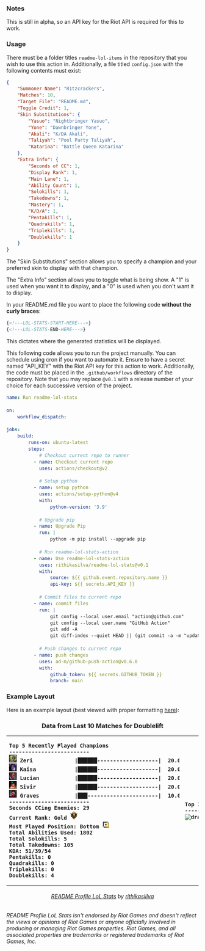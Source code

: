 ### Notes
This is still in alpha, so an API key for the Riot API is required for this to work.

### Usage
There must be a folder titles `readme-lol-items` in the repository that you wish to use this action in. Additionally, a file titled `config.json` with the following contents must exist:

```json
{
    "Summoner Name": "R1tzcrackers",
    "Matches": 10,
    "Target File": "README.md",
    "Toggle Credit": 1,
    "Skin Substitutions": {
        "Yasuo": "Nightbringer Yasuo",
        "Yone": "Dawnbringer Yone",
        "Akali": "K/DA Akali",
        "Taliyah": "Pool Party Taliyah",
        "Katarina": "Battle Queen Katarina"
    },
    "Extra Info": {
        "Seconds of CC": 1,
        "Display Rank": 1,
        "Main Lane": 1,
        "Ability Count": 1,
        "Solokills": 1,
        "Takedowns": 1,
        "Mastery": 1,
        "K/D/A": 1,
        "Pentakills": 1,
        "Quadrakills": 1,
        "Triplekills": 1,
        "Doublekills": 1
    }
} 
```
The "Skin Substitutions" section allows you to specify a champion and your preferred skin to display with that champion.

The "Extra Info" section allows you to toggle what is being show. A "1" is used when you want it to display, and a "0" is used when you don't want it to display.

In your README.md file you want to place the following code **without the curly braces**:
```md
{<!---LOL-STATS-START-HERE--->}
{<!---LOL-STATS-END-HERE--->}
```

This dictates where the generated statistics will be displayed.


This following code allows you to run the project manually. You can schedule using cron if you want to automate it. Ensure to have a secret named  "API_KEY" with the Riot API key for this action to work. Additionally, the code must be placed in the `.github/workflows` directory of the repository. Note that you may replace `@v0.1` with a release number of your choice for each successive version of the project.

```yml
name: Run readme-lol-stats

on:    
    workflow_dispatch:

jobs:
    build:    
        runs-on: ubuntu-latest
        steps:
            # Checkout current repo to runner
          - name: Checkout current repo
            uses: actions/checkout@v2 
            
            # Setup python
          - name: setup python
            uses: actions/setup-python@v4
            with:
                python-version: '3.9' 
        
            # Upgrade pip
          - name: Upgrade Pip
            run: |
                python -m pip install --upgrade pip
            
            # Run readme-lol-stats-action
          - name: Use readme-lol-stats-action
            uses: rithikasilva/readme-lol-stats@v0.1 
            with:
                source: ${{ github.event.repository.name }}
                api-key: ${{ secrets.API_KEY }}
            
            # Commit files to current repo
          - name: commit files
            run: |
                git config --local user.email "action@github.com"
                git config --local user.name "GitHub Action"
                git add -A
                git diff-index --quiet HEAD || (git commit -a -m "updated logs" --allow-empty)
            
            # Push changes to current repo
          - name: push changes
            uses: ad-m/github-push-action@v0.6.0
            with:
                github_token: ${{ secrets.GITHUB_TOKEN }}
                branch: main 
```


### Example Layout
Here is an example layout (best viewed with proper formatting [here](https://github.com/rithikasilva/readme-lol-stats)):
<!---LOL-STATS-START-HERE--->
<h3 align='center'> Data from Last 10 Matches for Doublelift</h3><table align='center'><tr></tr>
<tr align='left'><th><pre>Top 5 Recently Played Champions
-------------------------
<img src='readme-lol-items/Zeri.png' alt='drawing' width='20'/> Zeri             |██████-------------------|  20.00%
<img src='readme-lol-items/Kaisa.png' alt='drawing' width='20'/> Kaisa            |██████-------------------|  20.00%
<img src='readme-lol-items/Lucian.png' alt='drawing' width='20'/> Lucian           |██████-------------------|  20.00%
<img src='readme-lol-items/Sivir.png' alt='drawing' width='20'/> Sivir            |██████-------------------|  20.00%
<img src='readme-lol-items/Graves.png' alt='drawing' width='20'/> Graves           |███----------------------|  10.00%
-------------------------
Seconds CCing Enemies: 29
Current Rank: Gold <img src='rank_images/Emblem_Gold.png' alt='drawing' width='20'/>
Most Played Position: Bottom <img src='position_images/Position_Gold-Bot.png' alt='drawing' width='20'/>
Total Abilities Used: 1802
Total Solokills: 5
Total Takedowns: 105
KDA: 51/39/54
Pentakills: 0
Quadrakills: 0
Triplekills: 0
Doublekills: 4
</pre></th><th><pre>Top 3 Champion Masteries
------------------------
<img align='center' src='readme-lol-items/mastery.gif' alt='drawing' width='350'/> </pre></th></tr></table>
<h6 align='center'>

[README Profile LoL Stats](https://github.com/marketplace/actions/readme-profile-lol-stats) by [rithikasiilva](https://github.com/rithikasilva)
</h6>
<!---LOL-STATS-END-HERE--->





*README Profile LoL Stats isn't endorsed by Riot Games and doesn't reflect the views or opinions of Riot Games or anyone officially involved in producing or managing Riot Games properties. Riot Games, and all associated properties are trademarks or registered trademarks of Riot Games, Inc.*